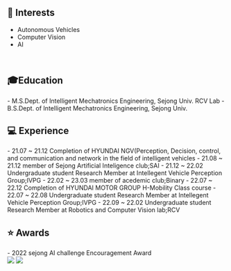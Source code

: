 <!---
- 👋 
- 👀 I’m interested in ...
- 🌱 I’m currently learning ...
- 💞️ I’m looking to collaborate on ...
- 📫 How to reach me ...
--->



<!---
Dobarri/Dobarri is a ✨ special ✨ repository because its `README.md` (this file) appears on your GitHub profile.
You can click the Preview link to take a look at your changes.
--->


<h2>🌱 Interests</h2>

- Autonomous Vehicles
- Computer Vision
- AI

<br> 
<h2> 🎓Education</h2>
- M.S.Dept. of Intelligent Mechatronics Engineering, Sejong Univ. RCV Lab
- B.S.Dept. of Intelligent Mechatronics Engineering, Sejong Univ. 

<br>
<h2>💻 Experience</h2>
- 21.07 ~ 21.12   Completion of HYUNDAI NGV(Perception, Decision, control, and communication and network in the field of intelligent vehicles
- 21.08 ~ 21.12   member of Sejong Artificial Inteligence club;SAI
- 21.12 ~ 22.02 	Undergraduate student Research Member at Intellegent Vehicle Perception Group;IVPG
- 22.02 ~ 23.03   member of acedemic club;Binary
- 22.07 ~ 22.12   Completion of HYUNDAI MOTOR GROUP H-Mobility Class course
- 22.07 ~ 22.08	 Undergraduate student Research Member at Intellegent Vehicle Perception Group;IVPG
- 22.09 ~ 22.02  Undergraduate student Research Member at Robotics and Computer Vision lab;RCV

<br>
<h2>⭐️ Awards</h2>
- 2022 sejong AI challenge Encouragement Award

<br>
<a href="https://mail.google.com/mail/u/0/?tab=rm&ogbl#inbox"><img src="https://img.shields.io/badge/Gmail-EA4335?style=flat-square&logo=Gmail&logoColor=white"></a>  <a href="https://dobarri-ai.tistory.com/category"><img src="https://img.shields.io/badge/Tstory-7952B3?style=flat-square&logo=&logoColor=white"></a> 
